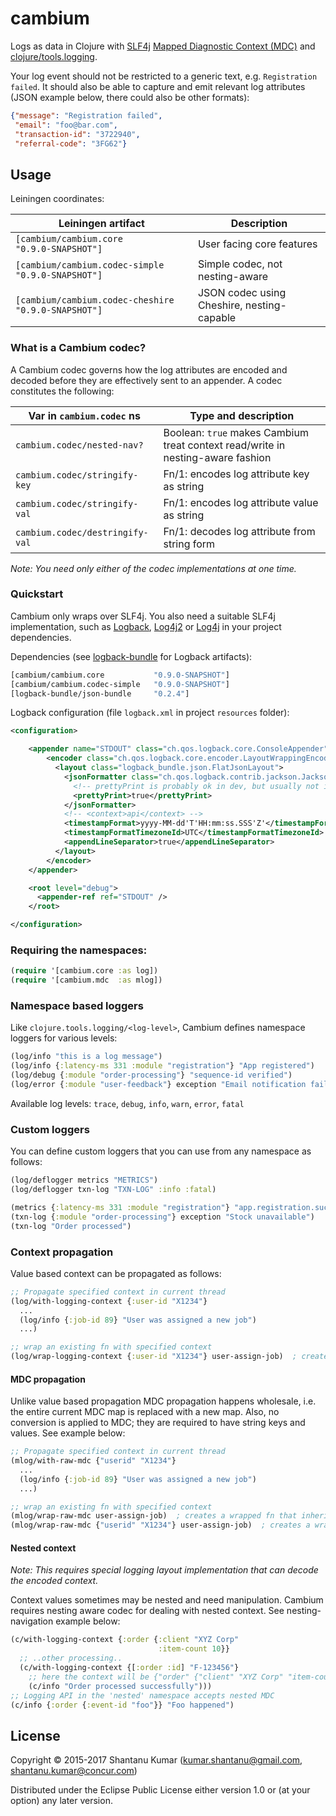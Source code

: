 # cambium

Logs as data in Clojure with [SLF4j](http://www.slf4j.org/)
[Mapped Diagnostic Context (MDC)](http://www.slf4j.org/api/org/slf4j/MDC.html) and
[clojure/tools.logging](https://github.com/clojure/tools.logging).

Your log event should not be restricted to a generic text, e.g. `Registration failed`. It should also be able to
capture and emit relevant log attributes (JSON example below, there could also be other formats):

```json
{"message": "Registration failed",
 "email": "foo@bar.com",
 "transaction-id": "3722940",
 "referral-code": "3FG62"}
```


## Usage

Leiningen coordinates:

| Leiningen artifact                                  | Description                                |
|-----------------------------------------------------|--------------------------------------------|
| `[cambium/cambium.core           "0.9.0-SNAPSHOT"]` | User facing core features                  |
| `[cambium/cambium.codec-simple   "0.9.0-SNAPSHOT"]` | Simple codec, not nesting-aware            |
| `[cambium/cambium.codec-cheshire "0.9.0-SNAPSHOT"]` | JSON codec using Cheshire, nesting-capable |


### What is a Cambium codec?

A Cambium codec governs how the log attributes are encoded and decoded before they are effectively sent to an appender.
A codec constitutes the following:

| Var in `cambium.codec` ns       | Type and description |
|---------------------------------|-------------|
| `cambium.codec/nested-nav?`     | Boolean: `true` makes Cambium treat context read/write in nesting-aware fashion |
| `cambium.codec/stringify-key`   | Fn/1: encodes log attribute key as string   |
| `cambium.codec/stringify-val`   | Fn/1: encodes log attribute value as string |
| `cambium.codec/destringify-val` | Fn/1: decodes log attribute from string form |

_Note: You need only either of the codec implementations at one time._


### Quickstart

Cambium only wraps over SLF4j. You also need a suitable SLF4j implementation, such as
[Logback](http://logback.qos.ch/),
[Log4j2](https://logging.apache.org/log4j/2.x/) or
[Log4j](http://logging.apache.org/log4j/1.2/) in your project dependencies.

Dependencies (see [logback-bundle](https://github.com/kumarshantanu/logback-bundle) for Logback artifacts):

```clojure
[cambium/cambium.core           "0.9.0-SNAPSHOT"]
[cambium/cambium.codec-simple   "0.9.0-SNAPSHOT"]
[logback-bundle/json-bundle     "0.2.4"]
```

Logback configuration (file `logback.xml` in project `resources` folder):

```xml
<configuration>

    <appender name="STDOUT" class="ch.qos.logback.core.ConsoleAppender">
        <encoder class="ch.qos.logback.core.encoder.LayoutWrappingEncoder">
          <layout class="logback_bundle.json.FlatJsonLayout">
            <jsonFormatter class="ch.qos.logback.contrib.jackson.JacksonJsonFormatter">
              <!-- prettyPrint is probably ok in dev, but usually not ideal in production: -->
              <prettyPrint>true</prettyPrint>
            </jsonFormatter>
            <!-- <context>api</context> -->
            <timestampFormat>yyyy-MM-dd'T'HH:mm:ss.SSS'Z'</timestampFormat>
            <timestampFormatTimezoneId>UTC</timestampFormatTimezoneId>
            <appendLineSeparator>true</appendLineSeparator>
          </layout>
        </encoder>
    </appender>

    <root level="debug">
      <appender-ref ref="STDOUT" />
    </root>

</configuration>
```


### Requiring the namespaces:

```clojure
(require '[cambium.core :as log])
(require '[cambium.mdc  :as mlog])
```


### Namespace based loggers

Like `clojure.tools.logging/<log-level>`, Cambium defines namespace loggers for various levels:

```clojure
(log/info "this is a log message")                                          ; simple message logging
(log/info {:latency-ms 331 :module "registration"} "App registered")        ; context and message
(log/debug {:module "order-processing"} "sequence-id verified")
(log/error {:module "user-feedback"} exception "Email notification failed") ; context, exception and message
```

Available log levels: `trace`, `debug`, `info`, `warn`, `error`, `fatal`


### Custom loggers

You can define custom loggers that you can use from any namespace as follows:

```clojure
(log/deflogger metrics "METRICS")
(log/deflogger txn-log "TXN-LOG" :info :fatal)

(metrics {:latency-ms 331 :module "registration"} "app.registration.success") ; context and message
(txn-log {:module "order-processing"} exception "Stock unavailable")          ; context, exception and message
(txn-log "Order processed")                                                   ; simple message logging
```


### Context propagation

Value based context can be propagated as follows:

```clojure
;; Propagate specified context in current thread
(log/with-logging-context {:user-id "X1234"}
  ...
  (log/info {:job-id 89} "User was assigned a new job")
  ...)

;; wrap an existing fn with specified context
(log/wrap-logging-context {:user-id "X1234"} user-assign-job)  ; creates a wrapped fn that inherits specified context
```

#### MDC propagation

Unlike value based propagation MDC propagation happens wholesale, i.e. the entire current MDC map is replaced with a
new map. Also, no conversion is applied to MDC; they are required to have string keys and values. See example below:

```clojure
;; Propagate specified context in current thread
(mlog/with-raw-mdc {"userid" "X1234"}
  ...
  (log/info {:job-id 89} "User was assigned a new job")
  ...)

;; wrap an existing fn with specified context
(mlog/wrap-raw-mdc user-assign-job)  ; creates a wrapped fn that inherits current context
(mlog/wrap-raw-mdc {"userid" "X1234"} user-assign-job)  ; creates a wrapped fn that inherits specified context
```

#### Nested context

_Note: This requires special logging layout implementation that can decode the encoded context._

Context values sometimes may be nested and need manipulation. Cambium requires nesting aware codec for dealing with
nested context. See nesting-navigation example below:

```clojure
(c/with-logging-context {:order {:client "XYZ Corp"
                                 :item-count 10}}
  ;; ..other processing..
  (c/with-logging-context {[:order :id] "F-123456"}
    ;; here the context will be {"order" {"client" "XYZ Corp" "item-count" 10 "id" "F-123456"}}
    (c/info "Order processed successfully")))
;; Logging API in the 'nested' namespace accepts nested MDC
(c/info {:order {:event-id "foo"}} "Foo happened")
```

## License

Copyright © 2015-2017 Shantanu Kumar (kumar.shantanu@gmail.com, shantanu.kumar@concur.com)

Distributed under the Eclipse Public License either version 1.0 or (at
your option) any later version.
